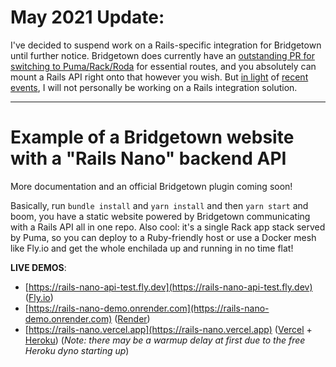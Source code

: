 # May 2021 Update:

I've decided to suspend work on a Rails-specific integration for Bridgetown until further notice. Bridgetown does currently have an [outstanding PR for switching to Puma/Rack/Roda](https://github.com/bridgetownrb/bridgetown/pull/281) for essential routes, and you absolutely can mount a Rails API right onto that however you wish. But [in light](https://solnic.codes/2021/05/01/whoops-thoughts-on-rails-forking-and-leadership/) of [recent events](https://www.theverge.com/2021/4/30/22412714/basecamp-employees-memo-policy-hansson-fried-controversy), I will not personally be working on a Rails integration solution.

----

# Example of a Bridgetown website with a "Rails Nano" backend API

More documentation and an official Bridgetown plugin coming soon!

Basically, run `bundle install` and `yarn install` and then `yarn start` and boom, you have a static website powered by Bridgetown
communicating with a Rails API all in one repo. Also cool: it's a single Rack app stack served by Puma, so you can deploy to a
Ruby-friendly host or use a Docker mesh like Fly.io and get the whole enchilada up and running in no time flat!

**LIVE DEMOS**:
* [https://rails-nano-api-test.fly.dev](https://rails-nano-api-test.fly.dev) ([Fly.io](https://fly.io))
* [https://rails-nano-demo.onrender.com](https://rails-nano-demo.onrender.com) ([Render](https://render.com))
* [https://rails-nano.vercel.app](https://rails-nano.vercel.app) ([Vercel](https://vercel.com) + [Heroku](https://www.heroku.com/)) (_Note: there may be a warmup delay at first due to the free Heroku dyno starting up_)

